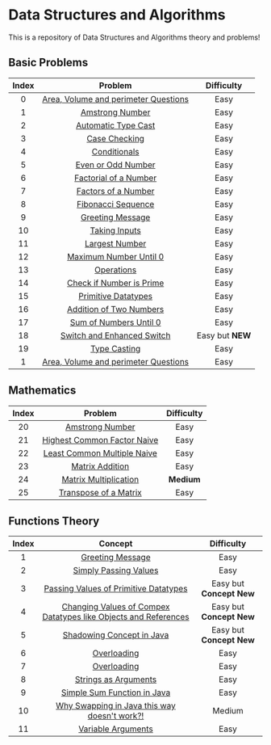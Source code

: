 # Data Structures and Algorithms 

This is a repository of Data Structures and Algorithms theory and problems!

## Basic Problems
| Index | Problem | Difficulty|
|:-------:|:---------:|:------:|
|0|[Area, Volume and perimeter Questions](https://github.com/vedanthv/dsa/blob/main/Basics/AreaVolumePerimeter.java)|Easy
|1|[Amstrong Number](https://github.com/vedanthv/dsa/blob/main/Basics/ArmstsrongNumberExample.java)|Easy
|2|[Automatic Type Cast](https://github.com/vedanthv/dsa/blob/main/Basics/AutomaticTypeCasting.java)|Easy
|3|[Case Checking](https://github.com/vedanthv/dsa/blob/main/Basics/CaseCheck.java)|Easy
|4|[Conditionals](https://github.com/vedanthv/dsa/blob/main/Basics/Condiitionals.java)|Easy
|5|[Even or Odd Number](https://github.com/vedanthv/dsa/blob/main/Basics/Evenodd.java)|Easy
|6|[Factorial of a Number](https://github.com/vedanthv/dsa/blob/main/Basics/Factors.java)|Easy
|7|[Factors of a Number](https://github.com/vedanthv/dsa/blob/main/Basics/Factors.java)|Easy
|8|[Fibonacci Sequence](https://github.com/vedanthv/dsa/blob/main/Basics/Fibo.java)|Easy
|9|[Greeting Message](https://github.com/vedanthv/dsa/blob/main/Basics/GreetingMessage.java)|Easy
|10|[Taking Inputs](https://github.com/vedanthv/dsa/blob/main/Basics/Inputs.java)|Easy
|11|[Largest Number](https://github.com/vedanthv/dsa/blob/main/Basics/Largest.java)|Easy
|12|[Maximum Number Until 0](https://github.com/vedanthv/dsa/blob/main/Basics/maxtill0.java)|Easy
|13|[Operations](https://github.com/vedanthv/dsa/blob/main/Basics/Operations.java)|Easy
|14|[Check if Number is Prime](https://github.com/vedanthv/dsa/blob/main/Basics/Prime.java)|Easy
|15|[Primitive Datatypes](https://github.com/vedanthv/dsa/blob/main/Basics/Primitives.java)|Easy
|16|[Addition of Two Numbers](https://github.com/vedanthv/dsa/blob/main/Basics/Sum.java)|Easy
|17|[Sum of Numbers Until 0](https://github.com/vedanthv/dsa/blob/main/Basics/Sumtill0.java)|Easy
|18|[Switch and Enhanced Switch](https://github.com/vedanthv/dsa/blob/main/Basics/Switch.java)|Easy but **NEW**
|19|[Type Casting](https://github.com/vedanthv/dsa/blob/main/Basics/TypeCasting.java)|Easy
|1|[Area, Volume and perimeter Questions](https://github.com/vedanthv/dsa/blob/main/Basics/ArmstsrongNumberExample.java)|Easy


## Mathematics

| Index | Problem | Difficulty|
|:-------:|:---------:|:------:|
|20|[Amstrong Number](https://github.com/vedanthv/dsa/blob/main/Basics/ArmstsrongNumberExample.java)|Easy
|21|[Highest Common Factor Naive](https://github.com/vedanthv/dsa/blob/main/Math/HCF.java)|Easy
|22|[Least Common Multiple Naive](https://github.com/vedanthv/dsa/blob/main/Math/LCM.java)|Easy
|23|[Matrix Addition](https://github.com/vedanthv/dsa/blob/main/Math/MatrixAddition.java)|Easy
|24|[Matrix Multiplication](https://github.com/vedanthv/dsa/blob/main/Math/MatrixMultiplication.java)|**Medium**
|25|[Transpose of a Matrix](https://github.com/vedanthv/dsa/blob/main/Math/Transpose.java)|Easy

## Functions Theory
| Index | Concept | Difficulty|
|:-------:|:---------:|:------:|
|1|[Greeting Message](https://github.com/vedanthv/dsa/blob/main/Functions/SimpleFn.java)|Easy|
|2|[Simply Passing Values](https://github.com/vedanthv/dsa/blob/main/Functions/PassingExample.java)|Easy|
|3|[Passing Values of Primitive Datatypes](https://github.com/vedanthv/dsa/blob/main/Functions/PassingExample.java)|Easy but **Concept New**|
|4|[Changing Values of Compex Datatypes like Objects and References](https://github.com/vedanthv/dsa/blob/main/Functions/ChangeValue.java)|Easy but **Concept New**|
|5|[Shadowing Concept in Java](https://github.com/vedanthv/dsa/blob/main/Functions/ChangeValue.java)|Easy but **Concept New**|
|6|[Overloading](https://github.com/vedanthv/dsa/blob/main/Functions/Overloading.java)|Easy|
|7|[Overloading](https://github.com/vedanthv/dsa/blob/main/Functions/Overloading.java)|Easy|
|8|[Strings as Arguments](https://github.com/vedanthv/dsa/blob/main/Functions/StringExample.java)|Easy|
|9|[Simple Sum Function in Java](https://github.com/vedanthv/dsa/blob/main/Functions/Sumfn.java)|Easy|
|10|[Why Swapping in Java this way doesn't work?!](https://github.com/vedanthv/dsa/blob/main/Functions/Swap.java)|Medium|
|11|[Variable Arguments](https://github.com/vedanthv/dsa/blob/main/Functions/VarArgs.java)|Easy|
